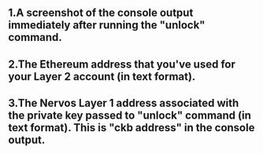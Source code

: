 <h2>1.A screenshot of the console output immediately after running the "unlock" command.</h2>
<h2>2.The Ethereum address that you've used for your Layer 2 account (in text format).</h2>
<h2>3.The Nervos Layer 1 address associated with the private key passed to "unlock" command (in text format). This is "ckb address" in the console output.</h2>
